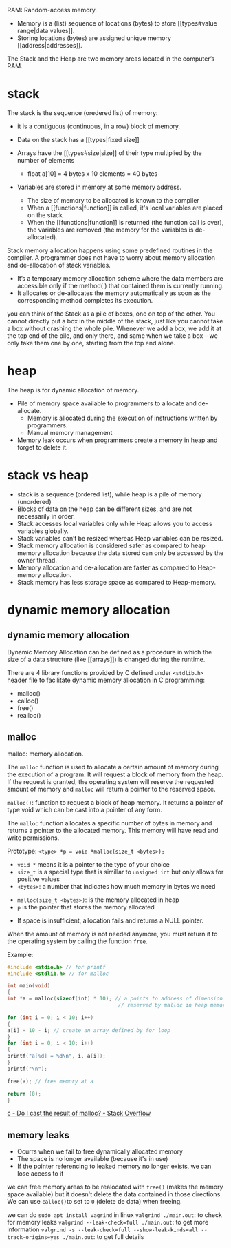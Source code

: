 RAM: Random-access memory.

- Memory is a (list) sequence of locations (bytes) to store [[types#value range|data values]].
- Storing locations (bytes) are assigned unique memory [[address|addresses]].

The Stack and the Heap are two memory areas located in the computer’s RAM.

# stack

The stack is the sequence (oredered list) of memory:
* it is a contiguous (continuous, in a row) block of memory.
- Data on the stack has a [[types|fixed size]]
- Arrays have the [[types#size|size]] of their type multiplied by the number of elements
	- float a\[10\] = 4 bytes x 10 elements = 40 bytes

- Variables are stored in memory at some memory address.
	- The size of memory to be allocated is known to the compiler
	- When a [[functions|function]] is called, it's local variables are placed on the stack
	- When the [[functions|function]] is returned (the function call is over), the variables are removed (the memory for the variables is de-allocated).

Stack memory allocation happens using some predefined routines in the compiler. A programmer does not have to worry about memory allocation and de-allocation of stack variables.

-   It’s a temporary memory allocation scheme where the data members are accessible only if the method( ) that contained them is currently running.
-   It allocates or de-allocates the memory automatically as soon as the corresponding method completes its execution.

you can think of the Stack as a pile of boxes, one on top of the other. You cannot directly put a box in the middle of the stack, just like you cannot take a box without crashing the whole pile. Whenever we add a box, we add it at the top end of the pile, and only there, and same when we take a box – we only take them one by one, starting from the top end alone.

# heap

The heap is for dynamic allocation of memory.

- Pile of memory space available to programmers to allocate and de-allocate.
	- Memory is allocated during the execution of instructions written by programmers. 
	- Manual memory management
- Memory leak occurs when programmers create a memory in heap and forget to delete it.

# stack vs heap

- stack is a sequence (ordered list), while heap is a pile of memory (unordered)
- Blocks of data on the heap can be different sizes, and are not necessarily in order.
- Stack accesses local variables only while Heap allows you to access variables globally.
- Stack variables can’t be resized whereas Heap variables can be resized.
- Stack memory allocation is considered safer as compared to heap memory allocation because the data stored can only be accessed by the owner thread.
- Memory allocation and de-allocation are faster as compared to Heap-memory allocation.
- Stack memory has less storage space as compared to Heap-memory.

# dynamic memory allocation

## dynamic memory allocation

Dynamic Memory Allocation can be defined as a procedure in which the size of a data structure (like [[arrays]]) is changed during the runtime.

There are 4 library functions provided by C defined under `<stdlib.h>` header file to facilitate dynamic memory allocation in C programming: 
- malloc()
- calloc()
- free()
- realloc()

## malloc

malloc: memory allocation.

The `malloc` function is used to allocate a certain amount of memory during the execution of a program. It will request a block of memory from the heap. If the request is granted, the operating system will reserve the requested amount of memory and `malloc` will return a pointer to the reserved space.

`malloc()`: function to request a block of heap memory. It returns a pointer of type void which can be cast into a pointer of any form.

The `malloc` function allocates a specific number of bytes in memory and returns a pointer to the allocated memory. This memory will have read and write permissions.

Prototype: `<type> *p = void *malloc(size_t <bytes>);`
- `void *` means it is a pointer to the type of your choice
- `size_t` is a special type that is simillar to `unsigned int` but only allows for positive values
- `<bytes>`: a number that indicates how much memory in bytes we need
* `malloc(size_t <bytes>)`: is the memory allocated in heap
* `p` is the pointer that stores the memory allocated
- If space is insufficient, allocation fails and returns a NULL pointer.

When the amount of memory is not needed anymore, you must return it to the operating system by calling the function `free`.

Example:
```C
#include <stdio.h> // for printf
#include <stdlib.h> // for malloc

int main(void)
{
int *a = malloc(sizeof(int) * 10); // a points to address of dimension 20 bytes, that was
									// reserved by malloc in heap memory

for (int i = 0; i < 10; i++)
{
a[i] = 10 - i; // create an array defined by for loop
}
for (int i = 0; i < 10; i++)
{
printf("a[%d] = %d\n", i, a[i]);
}
printf("\n");

free(a); // free memory at a

return (0); 
}
```

[c - Do I cast the result of malloc? - Stack Overflow](https://stackoverflow.com/questions/605845/do-i-cast-the-result-of-malloc)

## memory leaks

- Ocurrs when we fail to free dynamically allocated memory
- The space is no longer available (because it's in use)
- If the pointer referencing to leaked memory no longer exists, we can lose access to it

we can free memory areas to be realocated with `free()` (makes the memory space available) but it doesn't delete the data contained in those directions. We can use `calloc()`to set to `0` (delete de data) when freeing.

we can do `sudo apt install vagrind` in linux
`valgrind ./main.out`: to check for memory leaks
`valgrind --leak-check=full ./main.out`: to get more information
`valgrind -s --leak-check=full --show-leak-kinds=all --track-origins=yes ./main.out`: to get full details
